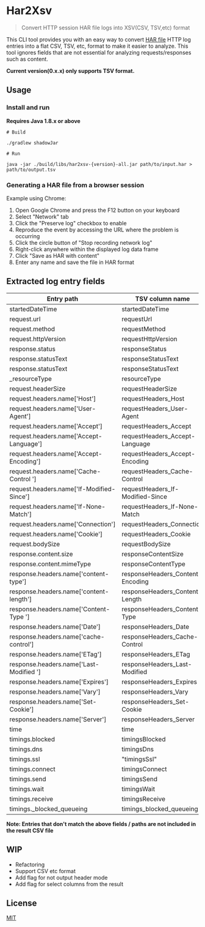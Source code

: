 # Har2Xsv

> Convert HTTP session HAR file logs into XSV(CSV, TSV,etc) format

This CLI tool provides you with an easy way to
convert [HAR file](http://www.softwareishard.com/blog/har-12-spec/) HTTP log entries into a flat
CSV, TSV, etc, format to make it easier to analyze.
This tool ignores fields that are not essential for analyzing requests/responses such as content.

**Current version(0.x.x) only supports TSV format.**

## Usage

### Install and run

**Requires Java 1.8.x or above**

```
# Build

./gradlew shadowJar

# Run

java -jar ./build/libs/har2xsv-{version}-all.jar path/to/input.har > path/to/output.tsv
```

### Generating a HAR file from a browser session

Example using Chrome:

1. Open Google Chrome and press the F12 button on your keyboard
2. Select "Network" tab
3. Click the "Preserve log" checkbox to enable
4. Reproduce the event by accessing the URL where the problem is occurring
5. Click the circle button of "Stop recording network log"
6. Right-click anywhere within the displayed log data frame
7. Click "Save as HAR with content"
8. Enter any name and save the file in HAR format

## Extracted log entry fields

| Entry path                              | TSV column name                  |
|-----------------------------------------|----------------------------------|
| startedDateTime                         | startedDateTime                  |
| request.url                             | requestUrl                       |
| request.method                          | requestMethod                    |
| request.httpVersion                     | requestHttpVersion               |
| response.status                         | responseStatus                   |
| response.statusText                     | responseStatusText               |
| response.statusText                     | responseStatusText               |
| _resourceType                           | resourceType                     |
| request.headerSize                      | requestHeaderSize                |
| request.headers.name['Host']            | requestHeaders_Host              |
| request.headers.name['User-Agent']      | requestHeaders_User-Agent        |
| request.headers.name['Accept']          | requestHeaders_Accept            |
| request.headers.name['Accept-Language'] | requestHeaders_Accept-Language   |
| request.headers.name['Accept-Encoding'] | requestHeaders_Accept-Encoding   |
| request.headers.name['Cache-Control ']  | requestHeaders_Cache-Control     |
| request.headers.name['If-Modified-Since'] | requestHeaders_If-Modified-Since |
| request.headers.name['If-None-Match']   | requestHeaders_If-None-Match     |
| request.headers.name['Connection']      | requestHeaders_Connection        |
| request.headers.name['Cookie']          | requestHeaders_Cookie |
| request.bodySize                        | requestBodySize      |
| response.content.size                   | responseContentSize  |
| response.content.mimeType                   | responseContentType  |
| response.headers.name['content-type'] | responseHeaders_Content-Encoding  |
| response.headers.name['content-length'] | responseHeaders_Content-Length  |
| response.headers.name['Content-Type '] | responseHeaders_Content-Type |
| response.headers.name['Date'] | responseHeaders_Date |
| response.headers.name['cache-control'] | responseHeaders_Cache-Control |
| response.headers.name['ETag']  | responseHeaders_ETag |
| response.headers.name['Last-Modified '] | responseHeaders_Last-Modified |
| response.headers.name['Expires'] | responseHeaders_Expires |
| response.headers.name['Vary']  | responseHeaders_Vary|
| response.headers.name['Set-Cookie'] | responseHeaders_Set-Cookie |
| response.headers.name['Server'] | responseHeaders_Server|
| time  | time                 |
| timings.blocked  | timingsBlocked              |
| timings.dns  | timingsDns                  |
| timings.ssl  | "timingsSsl"                  |
| timings.connect  | timingsConnect              |
| timings.send  | timingsSend                 |
| timings.wait  | timingsWait                 |
| timings.receive  | timingsReceive              |
| timings._blocked_queueing  | timings_blocked_queueing              |

**Note: Entries that don't match the above fields / paths are not included in the result CSV file**

## WIP

- Refactoring
- Support CSV etc format
- Add flag for not output header mode
- Add flag for select columns from the result

## License

[MIT](LICENSE)
